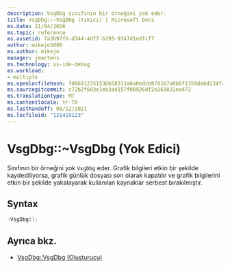 ```yaml
---
description: VsgDbg sınıfının bir örneğini yok eder.
title: VsgDbg::~VsgDbg (Yıkıcı) | Microsoft Docs
ms.date: 11/04/2016
ms.topic: reference
ms.assetid: 7a3b97fb-d344-4df7-b195-9347d1edfcf7
author: mikejo5000
ms.author: mikejo
manager: jmartens
ms.technology: vs-ide-debug
ms.workload:
- multiple
ms.openlocfilehash: fd06912351536b58313a6a0edcb07d1b7a0b6f1359de6d234fa78f48c7b1a3f7
ms.sourcegitcommit: c72b2f603e1eb3a4157f00926df2e263831ea472
ms.translationtype: MT
ms.contentlocale: tr-TR
ms.lasthandoff: 08/12/2021
ms.locfileid: "121419123"
---
```

# <a name="vsgdbgvsgdbg-destructor"></a>VsgDbg::~VsgDbg (Yok Edici)
Sınıfının bir örneğini yok `VsgDbg` eder. Grafik bilgileri etkin bir şekilde kaydediliyorsa, grafik günlük dosyası son olarak kapatılır ve grafik bilgilerini etkin bir şekilde yakalayarak kullanılan kaynaklar serbest bırakılmıştır.

## <a name="syntax"></a>Syntax

```C++
~VsgDbg();
```

## <a name="see-also"></a>Ayrıca bkz.
- [VsgDbg::VsgDbg (Oluşturucu)](vsgdbg-vsgdbg-constructor.md)
